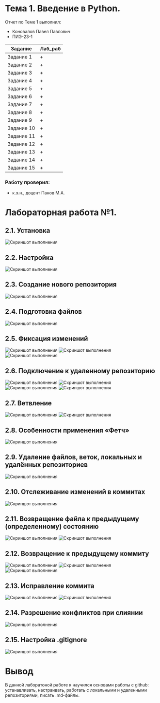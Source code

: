 # Тема 1. Введение в Python.
Отчет по Теме 1 выполнил:

* Коновалов Павел Павлович 
* ПИЭ-23-1

| Задание | Лаб_раб |
|---|---|
| Задание 1 | + | 
| Задание 2 | + | 
| Задание 3 | + | 
| Задание 4 | + | 
| Задание 5 | + | 
| Задание 6 | + | 
| Задание 7 | + | 
| Задание 8 | + | 
| Задание 9 | + | 
| Задание 10 | + |
| Задание 11 | + |
| Задание 12 | + |
| Задание 13 | + |
| Задание 14 | + |
| Задание 15 | + |

### Работу проверил:
* к.э.н., доцент Панов М.А.
# Лабораторная работа №1.  
## 2.1. Установка
![Скриншот выполнения](/pic/Задание1.png)

## 2.2. Настройка
![Скриншот выполнения](/pic/Задание2.png)

## 2.3. Создание нового репозитория
![Скриншот выполнения](/pic/Задание3.png)

## 2.4. Подготовка файлов
![Скриншот выполнения](/pic/Задание4.png)

## 2.5. Фиксация изменений
![Скриншот выполнения](/pic/Задание5_1.png)
![Скриншот выполнения](/pic/Задание5_2.png)
![Скриншот выполнения](/pic/Задание5_3.png)

## 2.6. Подключение к удаленному репозиторию
![Скриншот выполнения](/pic/Задание6_1.png)
![Скриншот выполнения](/pic/Задание6_2.png)
![Скриншот выполнения](/pic/Задание6_3.png)
![Скриншот выполнения](/pic/Задание6_4.png)

## 2.7. Ветвление
![Скриншот выполнения](/pic/Задание7_1.png)
![Скриншот выполнения](/pic/Задание7_2.png)

## 2.8. Особенности применения «Фетч»
![Скриншот выполнения](/pic/Задание8.png)

## 2.9. Удаление файлов, веток, локальных и удалённых репозиториев
![Скриншот выполнения](/pic/Задание9.png)

## 2.10. Отслеживание изменений в коммитах
![Скриншот выполнения](/pic/Задание10.png)

## 2.11. Возвращение файла к предыдущему (определенному) состоянию
![Скриншот выполнения](/pic/Задание11_1.png)
![Скриншот выполнения](/pic/Задание11_2.png)

## 2.12. Возвращение к предыдущему коммиту
![Скриншот выполнения](/pic/Задание12_1.png)
![Скриншот выполнения](/pic/Задание12_2.png)
![Скриншот выполнения](/pic/Задание12_3.png)

## 2.13. Исправление коммита
![Скриншот выполнения](/pic/Задание13_1.png)
![Скриншот выполнения](/pic/Задание13_2.png)

## 2.14. Разрешение конфликтов при слиянии
![Скриншот выполнения](/pic/Задание14.png)

## 2.15. Настройка .gitignore
![Скриншот выполнения](/pic/Задание15.png)

# Вывод 
В данной лаборатоной работе я научился основами работы с github: устанавливать, настраивать, работать с локальными и удаленными репозиториями, писать .md-файлы. 
